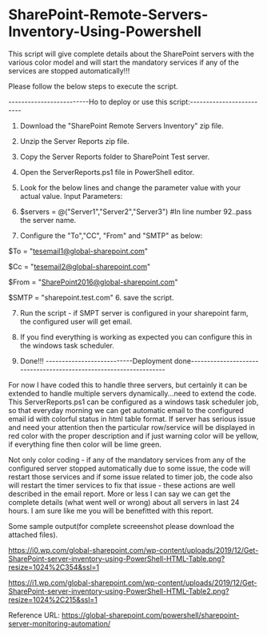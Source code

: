 # SharePoint-Remote-Servers-Inventory-Using-Powershell
This script will give complete details about the SharePoint servers with the various color model and will start the mandatory services if any of the services are stopped automatically!!!

Please follow the below steps to execute the script.

-------------------------Ho to deploy or use this script:-------------------------

1. Download the "SharePoint Remote Servers Inventory" zip file.

2. Unzip the Server Reports zip file.

3. Copy the Server Reports folder to SharePoint Test server.

4. Open the ServerReports.ps1 file in PowerShell editor. 

5. Look for the below lines and change the parameter value with your actual value.
Input Parameters:

 1. $servers = @("Server1","Server2","Server3")  #In line number 92..pass the server name.

 2. Configure the "To","CC", "From" and "SMTP" as below:

$To =  "tesemail1@global-sharepoint.com"

$Cc = "tesemail2@global-sharepoint.com"

$From = "SharePoint2016@global-sharepoint.com"

$SMTP = "sharepoint.test.com" 
6. save the script.

7. Run the script - if SMPT server is configured in your sharepoint farm, the configured user will get email. 

8. If you find everything is working as expected you can configure this in the windows task scheduler.

9. Done!!!
---------------------------Deployment done------------------------------------------------------------------

For now I have coded this to handle three servers, but certainly it can be extended to handle multiple servers dynamically...need to extend the code. This ServerReports.ps1 can be configured as a windows task scheduler job, so that everyday morning we can get automatic email to the configured email id with colorful status in html table format. If server has serious issue and need your attention then the particular row/service will be displayed in red color with the proper description and if just warning color will be yellow, if everything fine then color will be lime green. 

Not only color coding - if any of the mandatory services from any of the configured server stopped automatically due to some issue, the code will restart those services and if some issue related to timer job, the code also will restart the timer services to fix that issue - these actions are well described in the email report. More or less I can say we can get the complete details (what went well or wrong) about all servers in last 24 hours. I am sure like me you will be benefitted with this report.

Some sample output(for complete screeenshot please download the attached files).

https://i0.wp.com/global-sharepoint.com/wp-content/uploads/2019/12/Get-SharePoint-server-inventory-using-PowerShell-HTML-Table.png?resize=1024%2C354&ssl=1

https://i1.wp.com/global-sharepoint.com/wp-content/uploads/2019/12/Get-SharePoint-server-inventory-using-PowerShell-HTML-Table2.png?resize=1024%2C215&ssl=1

Reference URL:
https://global-sharepoint.com/powershell/sharepoint-server-monitoring-automation/
